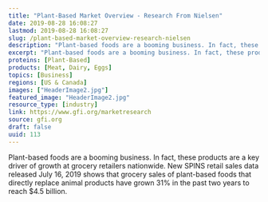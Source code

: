 ```yaml
---
title: "Plant-Based Market Overview - Research From Nielsen"
date: 2019-08-28 16:08:27
lastmod: 2019-08-28 16:08:27
slug: /plant-based-market-overview-research-nielsen
description: "Plant-based foods are a booming business. In fact, these products are a key driver of growth at grocery retailers nationwide. New SPINS retail sales data released July 16, 2019 shows that grocery sales of plant-based foods that directly replace animal products have grown 31% in the past two years to reach $4.5 billion."
excerpt: "Plant-based foods are a booming business. In fact, these products are a key driver of growth at grocery retailers nationwide. New SPINS retail sales data released July 16, 2019 shows that grocery sales of plant-based foods that directly replace animal products have grown 31% in the past two years to reach $4.5 billion."
proteins: [Plant-Based]
products: [Meat, Dairy, Eggs]
topics: [Business]
regions: [US & Canada]
images: ["HeaderImage2.jpg"]
featured_image: "HeaderImage2.jpg"
resource_type: [industry]
link: https://www.gfi.org/marketresearch
source: gfi.org
draft: false
uuid: 113
---
```

Plant-based foods are a booming business. In fact, these products are a
key driver of growth at grocery retailers nationwide. New SPINS retail
sales data released July 16, 2019 shows that grocery sales of
plant-based foods that directly replace animal products have grown 31%
in the past two years to reach \$4.5 billion.

